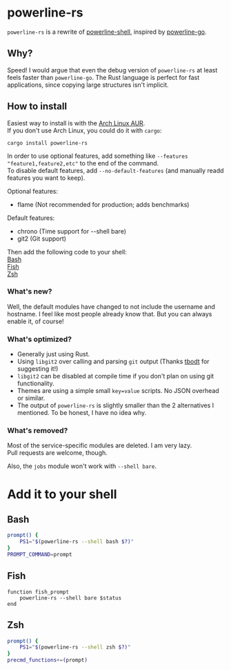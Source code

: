 # powerline-rs

`powerline-rs` is a rewrite of [powerline-shell](https://github.com/b-ryan/powerline-shell), inspired by [powerline-go](https://github.com/justjanne/powerline-go).

## Why?

Speed! I would argue that even the debug version of `powerline-rs` at least feels faster than `powerline-go`.
The Rust language is perfect for fast applications, since copying large structures isn't implicit.

## How to install

Easiest way to install is with the [Arch Linux AUR](https://aur.archlinux.org/packages/powerline-rs/).  
If you don't use Arch Linux, you could do it with `cargo`:  
```
cargo install powerline-rs
```

In order to use optional features, add something like `--features "feature1,feature2,etc"` to the end of the command.  
To disable default features, add `--no-default-features` (and manually readd features you want to keep).  

Optional features:

- flame  (Not recommended for production; adds benchmarks)

Default features:

- chrono (Time support for --shell bare)
- git2 (Git support)

Then add the following code to your shell:  
[Bash](#bash)  
[Fish](#fish)  
[Zsh](#zsh)

### What's new?

Well, the default modules have changed to not include the username and hostname.
I feel like most people already know that.
But you can always enable it, of course!

### What's optimized?

 - Generally just using Rust.
 - Using `libgit2` over calling and parsing `git` output (Thanks [tbodt](https://github.com/tbodt) for suggesting it!)
 - `libgit2` can be disabled at compile time if you don't plan on using git functionality.
 - Themes are using a simple small `key=value` scripts. No JSON overhead or similar.
 - The output of `powerline-rs` is slightly smaller than the 2 alternatives I mentioned. To be honest, I have no idea why.

### What's removed?

Most of the service-specific modules are deleted. I am very lazy.  
Pull requests are welcome, though.

Also, the `jobs` module won't work with `--shell bare`.

# Add it to your shell

## Bash

```Bash
prompt() {
    PS1="$(powerline-rs --shell bash $?)"
}
PROMPT_COMMAND=prompt
```

## Fish

```Fish
function fish_prompt
    powerline-rs --shell bare $status
end
```

## Zsh

```Zsh
prompt() {
    PS1="$(powerline-rs --shell zsh $?)"
}
precmd_functions+=(prompt)
```
